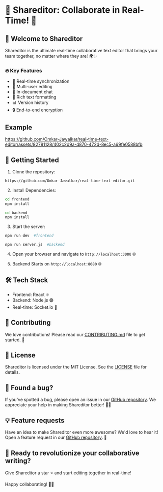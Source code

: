 # 🚀 Shareditor: Collaborate in Real-Time! 📝

## 🌟 Welcome to Shareditor

Shareditor is the ultimate real-time collaborative text editor that brings your team together, no matter where they are! 🌍✨

### 🔥 Key Features

- 🔄 Real-time synchronization
- 👥 Multi-user editing
- 💬 In-document chat
- 🎨 Rich text formatting
- 📊 Version history
- 🔒 End-to-end encryption

## Example

https://github.com/Omkar-Jawalkar/real-time-text-editor/assets/82781128/402c2d9a-d870-472d-8ec5-a69fe0588bfb



## 🚀 Getting Started

1. Clone the repository:

```bash
https://github.com/Omkar-Jawalkar/real-time-text-editor.git
```

2. Install Dependencies:

```bash
cd frontend
npm install
```
```bash
cd backend
npm install
```

3. Start the server:


```bash
npm run dev  #frontend
```
```bash
npm run server.js  #backend
```

4. Open your browser and navigate to `http://localhost:3000` 🌐
   
5. Backend Starts on `http://localhost:8080` 🌐

## 🛠️ Tech Stack

- Frontend: React ⚛️
- Backend: Node.js 🟢
- Real-time: Socket.io 🔌

## 🤝 Contributing

We love contributions! Please read our [CONTRIBUTING.md](CONTRIBUTING.md) file to get started. 🙌

## 📜 License

Shareditor is licensed under the MIT License. See the [LICENSE](LICENSE) file for details.

## 🐛 Found a bug?

If you've spotted a bug, please open an issue in our [GitHub repository](https://github.com/Omkar-Jawalkar/real-time-text-editor/issues). We appreciate your help in making Shareditor better! 🕵️‍♀️

## 💡 Feature requests

Have an idea to make Shareditor even more awesome? We'd love to hear it! Open a feature request in our [GitHub repository](https://github.com/Omkar-Jawalkar/real-time-text-editor/issues). 💭

## 🚀 Ready to revolutionize your collaborative writing?

Give Shareditor a star ⭐ and start editing together in real-time!

Happy collaborating! 🎈🎉
   

